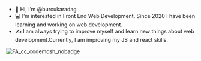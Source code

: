- 👋 Hi, I’m @burcukaradag
- 💻  I’m interested in Front End Web Development. Since 2020 I have been learning and working on web development. 
- ✍️  I am always trying to improve myself and learn new things about web development.Currently, I am improving my JS and react skills.


![FA_cc_codemosh_nobadge](https://user-images.githubusercontent.com/53523325/156018525-b1fa266f-1fd3-4485-a025-58d8ac016ef1.jpg)


<!---
burcukaradag/burcukaradag is a ✨ special ✨ repository because its `README.md` (this file) appears on your GitHub profile.
You can click the Preview link to take a look at your changes.
--->
